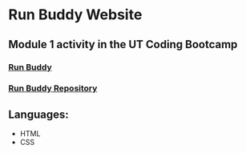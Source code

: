# Run Buddy Website
## Module 1 activity in the UT Coding Bootcamp
### [Run Buddy](https://sarah-safarzadeh.github.io/run-buddy/)
### [Run Buddy Repository](https://github.com/Sarah-Safarzadeh/run-buddy/)
## Languages:
* HTML
* CSS
